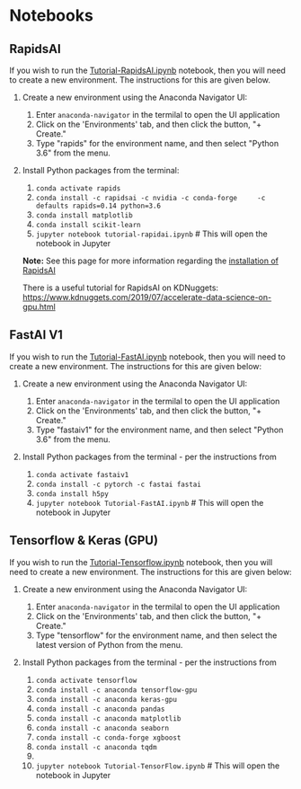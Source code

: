 # Notebooks

## RapidsAI

If you wish to run the [Tutorial-RapidsAI.ipynb](Tutorial-RapidsAI.ipynb) notebook, then you will need to create a new environment.  The instructions for this are given below.

1. Create a new environment using the Anaconda Navigator UI:
   1. Enter `anaconda-navigator` in the termilal to open the UI application
   2. Click on the 'Environments' tab, and then click the button, "+ Create."
   3. Type "rapids" for the environment name, and then select "Python 3.6" from the menu.

2. Install Python packages from the terminal:
   1. `conda activate rapids`
   2. `conda install -c rapidsai -c nvidia -c conda-forge     -c defaults rapids=0.14 python=3.6`
   3. `conda install matplotlib`
   4. `conda install scikit-learn`
   5. `jupyter notebook tutorial-rapidai.ipynb` # This will open the notebook in Jupyter

	**Note:** See this page for more information regarding the [installation of RapidsAI](https://rapids.ai/start.html)

	There is a useful tutorial for RapidsAI on KDNuggets:  https://www.kdnuggets.com/2019/07/accelerate-data-science-on-gpu.html

## FastAI V1

If you wish to run the [Tutorial-FastAI.ipynb](Tutorial-FastAI.ipynb) notebook, then you will need to create a new environment. The instructions for this are given below:

1. Create a new environment using the Anaconda Navigator UI:
   1. Enter `anaconda-navigator` in the termilal to open the UI application
   2. Click on the 'Environments' tab, and then click the button, "+ Create."
   3. Type "fastaiv1" for the environment name, and then select "Python 3.6" from the menu.

2. Install Python packages from the terminal - per the instructions from 
   1. `conda activate fastaiv1`
   2. `conda install -c pytorch -c fastai fastai`
   3. `conda install h5py`
   4. `jupyter notebook Tutorial-FastAI.ipynb` # This will open the notebook in Jupyter

## Tensorflow & Keras (GPU)

If you wish to run the [Tutorial-Tensorflow.ipynb](Tutorial-Tensorflow.ipynb) notebook, then you will need to create a new environment. The instructions for this are given below:

1. Create a new environment using the Anaconda Navigator UI:
   1. Enter `anaconda-navigator` in the termilal to open the UI application
   2. Click on the 'Environments' tab, and then click the button, "+ Create."
   3. Type "tensorflow" for the environment name, and then select the latest version of Python from the menu.  

2. Install Python packages from the terminal - per the instructions from 
   1. `conda activate tensorflow`
   2. `conda install -c anaconda tensorflow-gpu`
   3. `conda install -c anaconda keras-gpu`
   4. `conda install -c anaconda pandas`
   5. `conda install -c anaconda matplotlib`
   6. `conda install -c anaconda seaborn`
   7. `conda install -c conda-forge xgboost`
   8. `conda install -c anaconda tqdm`
   9. 
   10. `jupyter notebook Tutorial-TensorFlow.ipynb` # This will open the notebook in Jupyter

   







